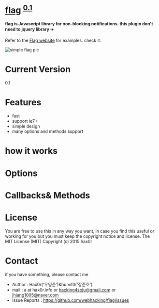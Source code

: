 # [flag](http://flag.hax0r.info) <sup class="is_v">[0.1](http://flag.hax0r.info)<sup>
**flag is Javascript library for non-blocking notifications. this plugin don't need to jquery library** :airplane:

Refer to the [Flag website](http://flag.hax0r.info) for examples. check it.

![simple flag pic](http://www.flagsforlessonline.com/images/message-flag-header.jpg)

# Current Version
0.1

# Features
* fast
* support ie7+
* simple design
* many options and methods support

# how it works

# Options

# Callbacks& Methods

# License
You are free to use this in any way you want, in case you find this useful or working for you but you must keep the copyright notice and license.
The MIT License (MIT) Copyright (c) 2015 hax0r

# Contact
if you have something, please contact me
* Author : Hax0r('우영준')&humit0('장준호')
* mail : a at hax0r.info or hacking4soju@gmail.com or jhjang1005@naver.com
* Issue Reports : https://github.com/webhacking/flag/issues